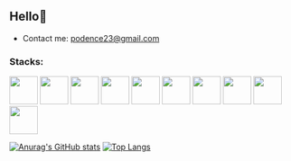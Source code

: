 ## Hello👋

- Contact me: podence23@gmail.com

### Stacks:

<img width="50px" height="50px" src="https://cdn.jsdelivr.net/gh/devicons/devicon/icons/html5/html5-original.svg" /> <img width="50px" height="50px" src="https://cdn.jsdelivr.net/gh/devicons/devicon/icons/javascript/javascript-original.svg" /> <img width="50px" height="50px" src="https://cdn.jsdelivr.net/gh/devicons/devicon/icons/typescript/typescript-original.svg" /> <img width="50px" height="50px" src="https://cdn.jsdelivr.net/gh/devicons/devicon/icons/react/react-original-wordmark.svg" /> <img width="50px" height="50px" src="https://cdn.jsdelivr.net/gh/devicons/devicon/icons/redux/redux-original.svg" /> <img width="50px" height="50px" src="https://cdn.jsdelivr.net/gh/devicons/devicon/icons/docker/docker-plain-wordmark.svg" /> <img width="50px" height="50px" src="https://cdn.jsdelivr.net/gh/devicons/devicon/icons/nodejs/nodejs-original-wordmark.svg" /> <img width="50px" height="50px" src="https://cdn.jsdelivr.net/gh/devicons/devicon/icons/mysql/mysql-original-wordmark.svg" /> <img width="50px" height="50px" src="https://cdn.jsdelivr.net/gh/devicons/devicon/icons/sequelize/sequelize-original.svg" /> <img width="50px" height="50px" src="https://cdn.jsdelivr.net/gh/devicons/devicon/icons/git/git-original.svg" /> 

[![Anurag's GitHub stats](https://readmestats.999857.xyz/api?username=mpodence)](https://github.com/anuraghazra/github-readme-stats) [![Top Langs](https://readmestats.999857.xyz/api/top-langs/?username=mpodence&layout=compact)](https://github.com/anuraghazra/github-readme-stats)


